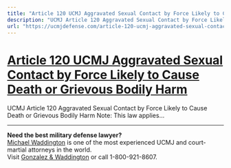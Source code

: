 ```yaml
---
title: "Article 120 UCMJ Aggravated Sexual Contact by Force Likely to Cause Death or Grievous Bodily Harm"
description: "UCMJ Article 120 Aggravated Sexual Contact by Force Likely to Cause Death or Grievous Bodily Harm Note: This law applies..."
url: "https://ucmjdefense.com/article-120-ucmj-aggravated-sexual-contact-by-force-likely-to-cause-death-or-grievous-bodily-harm.html"
---
```


# [Article 120 UCMJ Aggravated Sexual Contact by Force Likely to Cause Death or Grievous Bodily Harm](https://ucmjdefense.com/article-120-ucmj-aggravated-sexual-contact-by-force-likely-to-cause-death-or-grievous-bodily-harm.html)

UCMJ Article 120 Aggravated Sexual Contact by Force Likely to Cause Death or Grievous Bodily Harm Note: This law applies...

---

**Need the best military defense lawyer?**  
[Michael Waddington](https://ucmjdefense.com/attorneys/michael-stewart-waddington-partner.html) is one of the most experienced UCMJ and court-martial attorneys in the world.  
Visit [Gonzalez & Waddington](https://ucmjdefense.com) or call 1-800-921-8607.
